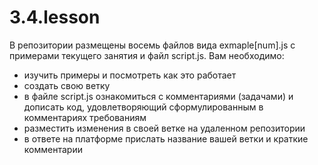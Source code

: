 # 3.4.lesson
В репозитории размещены восемь файлов вида exmaple[num].js с примерами текущего занятия и файл script.js.
Вам необходимо:
<ul>
<li>изучить примеры и посмотреть как это работает</li>
<li>создать свою ветку</li>
<li>в файле script.js ознакомиться с комментариями (задачами) и дописать код, удовлетворяющий сформулированным в комментариях требованиям</li>
<li>разместить изменения в своей ветке на удаленном репозитории</li>
<li>в ответе на платформе прислать название вашей ветки и краткие комментарии</li>
</ul>
